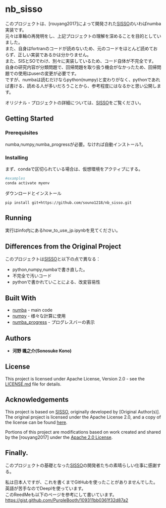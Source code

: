 # nb_sisso
このプロジェクトは、[rouyang2017]によって開発された[SISSO](https://github.com/rouyang2017/SISSO)のいわばnumba実装です。   
元々は車輪の再発明をし、上記プロジェクトの理解を深めることを目的としていました。   
また、自身はfortranのコードが読めないため、元のコードをほとんど読めておらず、正しい実装であるかは分かりません。   
また、SISとSOでわけ、別々に実装しているため、コード自体が不完全です。   
自身の研究内容が分類問題で、回帰問題を取り扱う機会がなかったため、回帰問題での使用はuserの変更が必要です。   
ですが、numbaは読むだけならpython(numpy)と変わりがなく、pythonであれば書ける、読める人が多いだろうことから、参考程度にはなるかと思い公開します。   

オリジナル・プロジェクトの詳細については、[SISSO](https://github.com/rouyang2017/SISSO)をご覧ください。   

## Getting Started
### Prerequisites
numba,numpy,numba_progressが必要。なければ自動インストール?。

### Installing
まず、condaで区切られている場合は、仮想環境をアクティブにする。
```python
#examples
conda activate myenv
```
ダウンロードとインストール
```
pip install git+https://github.com/souno1218/nb_sisso.git
```

## Running
実行はinfo内にあるhow_to_use_jp.ipynbを見てください。

## Differences from the Original Project
このプロジェクトは[SISSO](https://github.com/rouyang2017/SISSO)と以下の点で異なる：
- python,numpy,numbaで書き直した。
- 不完全で汚いコード
- pythonで書かれていことによる、改変容易性

## Built With
* [numba](https://numba.pydata.org) - main code
* [numpy](https://numpy.org) - 様々な計算に使用
* [numba_progress](https://github.com/conda-forge/numba-progress-feedstock) - プログレスバーの表示

## Authors
* **河野 颯之介(Sonosuke Kono)**

## License
This project is licensed under Apache License, Version 2.0 - see the [LICENSE.md](LICENSE.md) file for details.   

## Acknowledgements
This project is based on [SISSO](https://github.com/rouyang2017/SISSO), originally developed by [Original Author(s)]. The original project is licensed under the Apache License 2.0, and a copy of the license can be found [here](http://www.apache.org/licenses/LICENSE-2.0).

Portions of this project are modifications based on work created and shared by the [rouyang2017] under the [Apache 2.0 License](http://www.apache.org/licenses/LICENSE-2.0).

## Finally.
このプロジェクトの基礎となった[SISSO](https://github.com/rouyang2017/SISSO)の開発者たちの素晴らしい仕事に感謝する。   

私は日本人ですが、これを書くまでGitHubを使ったことがありませんでした。  
英語が苦手なのでDeeplを使っています。  
このReedMeも以下のページを参考にして書いています。  
https://gist.github.com/PurpleBooth/109311bb0361f32d87a2
